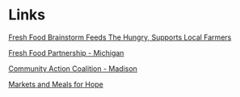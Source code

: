 # Links #

[Fresh Food Brainstorm Feeds The Hungry, Supports Local Farmers](http://www.mlui.org/growthmanagement/fullarticle.asp?fileid=16779)

[Fresh Food Partnership - Michigan](http://www.freshfoodpartnership.org/)

[Community Action Coalition - Madison](http://www.cacscw.org/garden_handbook.php)

[Markets and Meals for Hope](http://www.cclpmidwest.org/Markets%20&%20Meals.html)